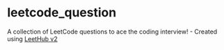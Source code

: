 # leetcode_question
A collection of LeetCode questions to ace the coding interview! - Created using [LeetHub v2](https://github.com/arunbhardwaj/LeetHub-2.0)
